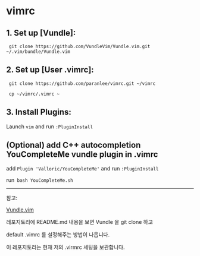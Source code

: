 # vimrc

## 1. Set up [Vundle]:

  ` git clone https://github.com/VundleVim/Vundle.vim.git ~/.vim/bundle/Vundle.vim`

## 2. Set up [User .vimrc]:

  ` git clone https://github.com/paranlee/vimrc.git ~/vimrc`

  ` cp ~/vimrc/.vimrc ~`

## 3. Install Plugins:

  Launch `vim` and run `:PluginInstall`

## (Optional) add C++ autocompletion YouCompleteMe vundle plugin in .vimrc

  add ` Plugin 'Valloric/YouCompleteMe' ` and run `:PluginInstall`

  run` bash YouCompleteMe.sh`


<hr>

참고:

<a href="https://github.com/VundleVim/Vundle.vim">Vundle.vim</a>

레포지토리에 README.md 내용을 보면 Vundle 을 git clone 하고 

default .vimrc 를 설정해주는 방법이 나옵니다.

이 레포지토리는 현재 저의 .virmrc 세팅을 보관합니다.
